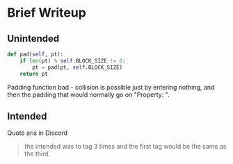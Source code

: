 # Brief Writeup

## Unintended
```python
def pad(self, pt):
    if len(pt) % self.BLOCK_SIZE != 0:
        pt = pad(pt, self.BLOCK_SIZE)
    return pt
```

Padding function bad - collision is possible just by entering nothing, and then the padding that would normally go on "Property: ".

## Intended
Quote aris in Discord
> the intended was to tag 3 times and the first tag would be the same as the third. 


